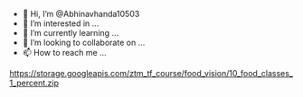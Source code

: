- 👋 Hi, I’m @Abhinavhanda10503
- 👀 I’m interested in ...
- 🌱 I’m currently learning ...
- 💞️ I’m looking to collaborate on ...
- 📫 How to reach me ...

<!---
Abhinavhanda10503/Abhinavhanda10503 is a ✨ special ✨ repository because its `README.md` (this file) appears on your GitHub profile.
You can click the Preview link to take a look at your changes.
--->
https://storage.googleapis.com/ztm_tf_course/food_vision/10_food_classes_1_percent.zip

